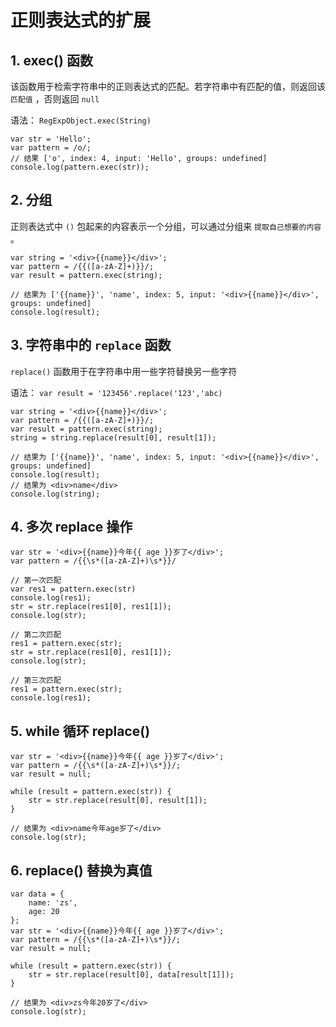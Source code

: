 # 正则表达式的扩展

## 1. exec() 函数

该函数用于检索字符串中的正则表达式的匹配。若字符串中有匹配的值，则返回该 `匹配值` ，否则返回 `null` 

语法： `RegExpObject.exec(String)`

```
var str = 'Hello';
var pattern = /o/;
// 结果 ['o', index: 4, input: 'Hello', groups: undefined]
console.log(pattern.exec(str));
```

## 2. 分组

正则表达式中 `()` 包起来的内容表示一个分组，可以通过分组来 `提取自己想要的内容` 。

```
var string = '<div>{{name}}</div>';
var pattern = /{{([a-zA-Z]+)}}/;
var result = pattern.exec(string);

// 结果为 ['{{name}}', 'name', index: 5, input: '<div>{{name}}</div>', groups: undefined]
console.log(result);
```

## 3. 字符串中的 `replace` 函数

`replace()` 函数用于在字符串中用一些字符替换另一些字符

语法： `var result = '123456'.replace('123','abc)` 

```
var string = '<div>{{name}}</div>';
var pattern = /{{([a-zA-Z]+)}}/;
var result = pattern.exec(string);
string = string.replace(result[0], result[1]);
        
// 结果为 ['{{name}}', 'name', index: 5, input: '<div>{{name}}</div>', groups: undefined]
console.log(result);
// 结果为 <div>name</div>
console.log(string);
```

## 4. 多次 replace 操作

```
var str = '<div>{{name}}今年{{ age }}岁了</div>';
var pattern = /{{\s*([a-zA-Z]+)\s*}}/

// 第一次匹配
var res1 = pattern.exec(str)
console.log(res1);
str = str.replace(res1[0], res1[1]);
console.log(str);

// 第二次匹配
res1 = pattern.exec(str);
str = str.replace(res1[0], res1[1]);
console.log(str);

// 第三次匹配
res1 = pattern.exec(str);
console.log(res1);
```

## 5. while 循环 replace()

```
var str = '<div>{{name}}今年{{ age }}岁了</div>';
var pattern = /{{\s*([a-zA-Z]+)\s*}}/;
var result = null;

while (result = pattern.exec(str)) {
    str = str.replace(result[0], result[1]);
}

// 结果为 <div>name今年age岁了</div>
console.log(str);
```

## 6. replace() 替换为真值

```
var data = {
    name: 'zs',
    age: 20
};
var str = '<div>{{name}}今年{{ age }}岁了</div>';
var pattern = /{{\s*([a-zA-Z]+)\s*}}/;
var result = null;

while (result = pattern.exec(str)) {
    str = str.replace(result[0], data[result[1]]);
}

// 结果为 <div>zs今年20岁了</div>
console.log(str);
```

